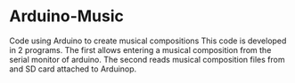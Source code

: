 # Arduino-Music
Code using Arduino to create musical compositions
This code is developed in 2 programs. The first allows entering a musical composition from the serial monitor of arduino. The second reads musical composition files from and SD card attached to Arduinop.
